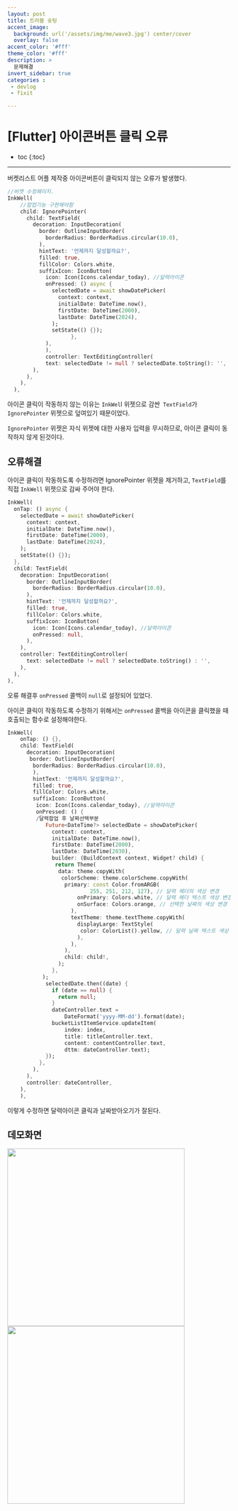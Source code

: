 ```yaml
---
layout: post
title: 트러블 슛팅
accent_image: 
  background: url('/assets/img/me/wave3.jpg') center/cover
  overlay: false
accent_color: '#fff'
theme_color: '#fff'
description: >
  문제해결
invert_sidebar: true
categories :
 - devlog	
 - fixit

---
```


# [Flutter] 아이콘버튼 클릭 오류





* toc
{:toc}


---



버켓리스트 어플 제작중 아이콘버튼이 클릭되지 않는 오류가 발생했다.


```dart
//버켓 수정페이지.
InkWell(
    //팝업기능 구현해야함
    child: IgnorePointer(
      child: TextField(
        decoration: InputDecoration(
          border: OutlineInputBorder(
            borderRadius: BorderRadius.circular(10.0),
          ),
          hintText: '언제까지 달성할까요?',
          filled: true,
          fillColor: Colors.white,
          suffixIcon: IconButton(
            icon: Icon(Icons.calendar_today), //달력아이콘
            onPressed: () async {
              selectedDate = await showDatePicker(
                context: context,
                initialDate: DateTime.now(),
                firstDate: DateTime(2000),
                lastDate: DateTime(2024),
              );
              setState(() {});
        			},
          	),
        	),
        	controller: TextEditingController(
         	text: selectedDate != null ? selectedDate.toString(): '',
        ),
      ),
    ),
  ),

```

아이콘 클릭이 작동하지 않는 이유는 `InkWel`l 위젯으로 감싼` TextField`가 `IgnorePointer` 위젯으로 덮여있기 때문이었다.

`IgnorePointer` 위젯은 자식 위젯에 대한 사용자 입력을 무시하므로, 아이콘 클릭이 동작하지 않게 된것이다. 



## 오류해결

 아이콘 클릭이 작동하도록 수정하려면 IgnorePointer 위젯을 제거하고, `TextField`를 직접 `InkWell` 위젯으로 감싸 주어야 한다.

```dart
InkWell(
  onTap: () async {
    selectedDate = await showDatePicker(
      context: context,
      initialDate: DateTime.now(),
      firstDate: DateTime(2000),
      lastDate: DateTime(2024),
    );
    setState(() {});
  },
  child: TextField(
    decoration: InputDecoration(
      border: OutlineInputBorder(
        borderRadius: BorderRadius.circular(10.0),
      ),
      hintText: '언제까지 달성할까요?',
      filled: true,
      fillColor: Colors.white,
      suffixIcon: IconButton(
        icon: Icon(Icons.calendar_today), //달력아이콘
        onPressed: null,
      ),
    ),
    controller: TextEditingController(
      text: selectedDate != null ? selectedDate.toString() : '',
    ),
  ),
),
```

오류 해결후 `onPressed` 콜백이 `null`로 설정되어 있었다. 

아이콘 클릭이 작동하도록 수정하기 위해서는 `onPressed` 콜백을 아이콘을 클릭했을 때 호출되는 함수로 설정해야한다.

```dart
InkWell(
    onTap: () {},
    child: TextField(
      decoration: InputDecoration(
       border: OutlineInputBorder(
        borderRadius: BorderRadius.circular(10.0),
        ),
        hintText: '언제까지 달성할까요?',
        filled: true,
        fillColor: Colors.white,
        suffixIcon: IconButton(
         icon: Icon(Icons.calendar_today), //달력아이콘
         onPressed: () {
         /달력팝업 후 날짜선택부분
            Future<DateTime?> selectedDate = showDatePicker(
              context: context,
              initialDate: DateTime.now(),
              firstDate: DateTime(2000),
              lastDate: DateTime(2030),
              builder: (BuildContext context, Widget? child) {
               return Theme(
                data: theme.copyWith(
                 colorScheme: theme.colorScheme.copyWith(
                  primary: const Color.fromARGB(
                          255, 251, 212, 127), // 달력 헤더의 색상 변경
                      onPrimary: Colors.white, // 달력 헤더 텍스트 색상 변경
                      onSurface: Colors.orange, // 선택한 날짜의 색상 변경
                    ),
                    textTheme: theme.textTheme.copyWith(
                      displayLarge: TextStyle(
                       color: ColorList().yellow, // 달력 날짜 텍스트 색상 변경
                      ),
                    ),
                  ),
                  child: child!,
                );
              },
           );
            selectedDate.then((date) {
              if (date == null) {
                return null;
              }
              dateController.text =
                  DateFormat('yyyy-MM-dd').format(date);
              bucketListItemService.updateItem(
                  index: index,
                  title: titleController.text,
                  content: contentController.text,
                  dttm: dateController.text);
            });
          },
        ),
      ),
      controller: dateController,
    ),
    ),
```

이렇게 수정하면 달력아이콘 클릭과 날짜받아오기가 잘된다.



## 데모화면

<img src="../../../assets/img/blog/bucketEdit2-8725929.png" width="400px" height="auto"><img src="../../../assets/img/blog/bucketEdit1-8718819.png" width="400px" height="auto">

